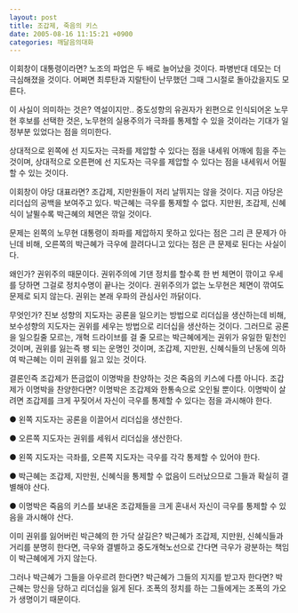 ```yaml
---
layout: post
title: 조갑제, 죽음의 키스
date: 2005-08-16 11:15:21 +0900
categories: 깨달음의대화
---
```

이회창이 대통령이라면? 노조의 파업은 두 배로 늘어났을 것이다. 파병반대 데모는 더 극심해졌을 것이다. 어쩌면 최루탄과 지랄탄이 난무했던 그때 그시절로 돌아갔을지도 모른다.
  

  
이 사실이 의미하는 것은? 역설이지만.. 중도성향의 유권자가 왼편으로 인식되어온 노무현 후보를 선택한 것은, 노무현의 실용주의가 극좌를 통제할 수 있을 것이라는 기대가 일정부분 있었다는 점을 의미한다.
  

  
상대적으로 왼쪽에 선 지도자는 극좌를 제압할 수 있다는 점을 내세워 어깨에 힘을 주는 것이며, 상대적으로 오른편에 선 지도자는 극우를 제압할 수 있다는 점을 내세워서 어필할 수 있는 것이다.
  

  
이회창이 야당 대표라면? 조갑제, 지만원들이 저리 날뛰지는 않을 것이다. 지금 야당은 리더십의 공백을 보여주고 있다. 박근혜는 극우를 통제할 수 없다. 지만원, 조갑제, 신혜식이 날뛸수록 박근혜의 체면은 깎일 것이다.
  

  
문제는 왼쪽의 노무현 대통령이 좌파를 제압하지 못하고 있다는 점은 그리 큰 문제가 아닌데 비해, 오른쪽의 박근혜가 극우에 끌려다니고 있다는 점은 큰 문제로 된다는 사실이다.
  

  
왜인가? 권위주의 때문이다. 권위주의에 기댄 정치를 할수록 한 번 체면이 깎이고 우세를 당하면 그걸로 정치수명이 끝나는 것이다. 권위주의가 없는 노무현은 체면이 깎여도 문제로 되지 않는다. 권위는 본래 우파의 관심사인 까닭이다.
  

  
무엇인가? 진보 성향의 지도자는 공론을 일으키는 방법으로 리더십을 생산하는데 비해, 보수성향의 지도자는 권위를 세우는 방법으로 리더십을 생산하는 것이다. 그러므로 공론을 일으킬줄 모르는, 개혁 드라이브를 걸 줄 모르는 박근혜에게는 권위가 유일한 밑천인 것이며, 권위를 잃는즉 팽 되는 운명인 것이며, 조갑제, 지만원, 신혜식들의 난동에 의하여 박근혜는 이미 권위를 잃고 있는 것이다.
  

  
결론인즉 조갑제가 뜬금없이 이명박을 찬양하는 것은 죽음의 키스에 다름 아니다. 조갑제가 이명박을 찬양한다면? 이명박은 조갑제와 한통속으로 오인될 뿐이다. 이명박이 살려면 조갑제를 크게 꾸짖어서 자신이 극우를 통제할 수 있다는 점을 과시해야 한다.
  

  
● 왼쪽 지도자는 공론을 이끌어서 리더십을 생산한다.
  
● 오른쪽 지도자는 권위를 세워서 리더십을 생산한다.
  
● 왼쪽 지도자는 극좌를, 오른쪽 지도자는 극우를 각각 통제할 수 있어야 한다.
  

  
● 박근혜는 조갑제, 지만원, 신혜식을 통제할 수 없음이 드러났으므로 그들과 확실히 결별해야 산다.
  
● 이명박은 죽음의 키스를 보내온 조갑제들을 크게 혼내서 자신이 극우를 통제할 수 있음을 과시해야 산다.
  

  
이미 권위를 잃어버린 박근혜의 한 가닥 살길은? 박근혜가 조갑제, 지만원, 신혜식들과 거리를 분명히 한다면, 극우와 결별하고 중도개혁노선으로 간다면 극우가 광분하는 책임이 박근혜에게 가지 않는다.
  

  
그러나 박근혜가 그들을 아우르려 한다면? 박근혜가 그들의 지지를 받고자 한다면? 박근혜는 망신을 당하고 리더십을 잃게 된다. 조폭의 정치를 하는 그들에게는 조폭의 가오가 생명이기 때문이다.